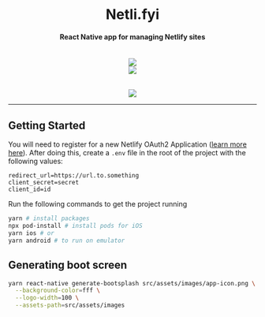 <p align="center">
  <h1 align="center">Netli.fyi</h1>
  <h4 align="center">React Native app for managing Netlify sites</h4>
</p>

<div align="center">
  <br/>
  <a align="center" href="https://github.com/plahteenlahti?tab=followers">
    <img src="https://img.shields.io/github/followers/plahteenlahti?label=Follow%20%40plahteenlahti&style=social" />
  </a>
  <br/>
  <a align="center" href="https://twitter.com/plahteenlahti">
    <img src="https://img.shields.io/twitter/follow/plahteenlahti?label=Follow%20%40plahteenlahti&style=social" />
  </a>
</div>
<br/>

<p align="center">
  <img src="https://user-images.githubusercontent.com/7436554/113141380-4e067c00-9232-11eb-9aa4-0a1f9bdd0323.png" />
</p>

<hr></hr>

## Getting Started

You will need to register for a new Netlify OAuth2 Application ([learn more here](https://docs.netlify.com/api/get-started/#authentication)). After doing this, create a `.env` file in the root of the project with the following values:

```
redirect_url=https://url.to.something
client_secret=secret
client_id=id
```

Run the following commands to get the project running

```bash
yarn # install packages
npx pod-install # install pods for iOS
yarn ios # or
yarn android # to run on emulator
```

## Generating boot screen

```bash
yarn react-native generate-bootsplash src/assets/images/app-icon.png \
  --background-color=fff \
  --logo-width=100 \
  --assets-path=src/assets/images
```

